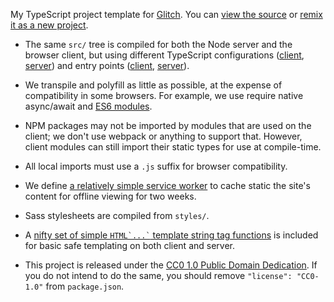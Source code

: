 My TypeScript project template for [Glitch](https://glitch.com).
You can [view the source](https://glitch.com/edit/#!/ts) or
[remix it as a new project](https://glitch.com/edit/#!/remix/ts).

- The same `src/` tree is compiled for both the Node server and the browser 
  client, but using different TypeScript configurations
  ([client](https://glitch.com/edit/#!/ts?path=src/client.tsconfig.json),
  [server](https://glitch.com/edit/#!/ts?path=src/server.tsconfig.json)) and
  entry points
  ([client](https://glitch.com/edit/#!/ts?path=src/client/main.ts),
  [server](https://glitch.com/edit/#!/ts?path=src/server/main.ts)).

- We transpile and polyfill as little as possible, at the expense of 
  compatibility in some browsers. For example, we use require native 
  async/await and
  [ES6 modules](https://www.chromestatus.com/feature/5365692190687232).

- NPM packages may not be imported by modules that are used on the client;
  we don't use webpack or anything to support that. However, client modules
  can still import their static types for use at compile-time.

- All local imports must use a `.js` suffix for browser compatibility.

- We define [a relatively simple service
  worker](https://glitch.com/edit/#!/ts?path=src/client/service-worker.ts) to
  cache static the site's content for offline viewing for two weeks.

- Sass stylesheets are compiled from `styles/`.

- A [nifty set of simple <code>HTML\`...\`</code> template string tag
  functions](https://glitch.com/edit/#!/ts?path=src/common/html.ts) is
  included for basic safe templating on both client and server.

- This project is released under the [CC0 1.0 Public Domain
  Dedication](https://creativecommons.org/publicdomain/zero/1.0/). If you
  do not intend to do the same, you should remove `"license": "CC0-1.0"` from
  `package.json`.
